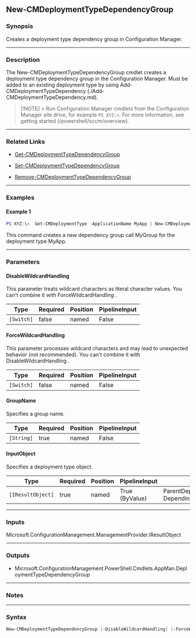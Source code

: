 New-CMDeploymentTypeDependencyGroup
-----------------------------------




### Synopsis
Creates a deployment type dependency group in Configuration Manager.



---


### Description

The New-CMDeploymentTypeDependencyGroup cmdlet creates a deployment type dependency group in the Configuration Manager. Must be added to an existing deployment type by using Add-CMDeploymentTypeDependency (./Add-CMDeploymentTypeDependency.md).



> [!NOTE] > Run Configuration Manager cmdlets from the Configuration Manager site drive, for example `PS XYZ:>`. For more information, see getting started (/powershell/sccm/overview).



---


### Related Links
* [Get-CMDeploymentTypeDependencyGroup](Get-CMDeploymentTypeDependencyGroup)



* [Set-CMDeploymentTypeDependencyGroup](Set-CMDeploymentTypeDependencyGroup)



* [Remove-CMDeploymentTypeDependencyGroup](Remove-CMDeploymentTypeDependencyGroup)





---


### Examples
#### Example 1
```PowerShell
PS XYZ:\>  Get-CMDeploymentType -ApplicationName MyApp | New-CMDeploymentTypeDependencyGroup -GroupName MyGroup
```
This command creates a new dependency group call MyGroup for the deployment type MyApp.


---


### Parameters
#### **DisableWildcardHandling**

This parameter treats wildcard characters as literal character values. You can't combine it with ForceWildcardHandling .






|Type      |Required|Position|PipelineInput|
|----------|--------|--------|-------------|
|`[Switch]`|false   |named   |False        |



#### **ForceWildcardHandling**

This parameter processes wildcard characters and may lead to unexpected behavior (not recommended). You can't combine it with DisableWildcardHandling .






|Type      |Required|Position|PipelineInput|
|----------|--------|--------|-------------|
|`[Switch]`|false   |named   |False        |



#### **GroupName**

Specifies a group name.






|Type      |Required|Position|PipelineInput|
|----------|--------|--------|-------------|
|`[String]`|true    |named   |False        |



#### **InputObject**

Specifies a deployment type object.






|Type             |Required|Position|PipelineInput |Aliases                                         |
|-----------------|--------|--------|--------------|------------------------------------------------|
|`[IResultObject]`|true    |named   |True (ByValue)|ParentDeploymentType<br/>DependingDeploymentType|





---


### Inputs
Microsoft.ConfigurationManagement.ManagementProvider.IResultObject





---


### Outputs
* Microsoft.ConfigurationManagement.PowerShell.Cmdlets.AppMan.DeploymentTypeDependencyGroup






---


### Notes




---


### Syntax
```PowerShell
New-CMDeploymentTypeDependencyGroup [-DisableWildcardHandling] [-ForceWildcardHandling] -GroupName <String> -InputObject <IResultObject> [<CommonParameters>]
```
